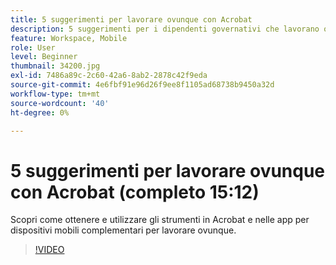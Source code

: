 ```yaml
---
title: 5 suggerimenti per lavorare ovunque con Acrobat
description: 5 suggerimenti per i dipendenti governativi che lavorano ovunque con Acrobat
feature: Workspace, Mobile
role: User
level: Beginner
thumbnail: 34200.jpg
exl-id: 7486a89c-2c60-42a6-8ab2-2878c42f9eda
source-git-commit: 4e6fbf91e96d26f9ee8f1105ad68738b9450a32d
workflow-type: tm+mt
source-wordcount: '40'
ht-degree: 0%

---
```


# 5 suggerimenti per lavorare ovunque con Acrobat (completo 15:12)

Scopri come ottenere e utilizzare gli strumenti in Acrobat e nelle app per dispositivi mobili complementari per lavorare ovunque.

>[!VIDEO](https://video.tv.adobe.com/v/34200?quality=12&learn=on&hidetitle=true)
